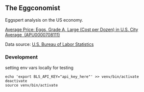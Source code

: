 ## The Eggconomist

Eggspert analysis on the US economy.

[Average Price: Eggs, Grade A, Large (Cost per Dozen) in U.S. City Average  (APU0000708111)](https://fred.stlouisfed.org/series/APU0000708111)

Data source: [U.S. Bureau of Labor Statistics](https://www.bls.gov/)

### Development

setting env vars locally for testing

```
echo 'export BLS_API_KEY="api_key_here"' >> venv/bin/activate
deactivate
source venv/bin/activate
```
